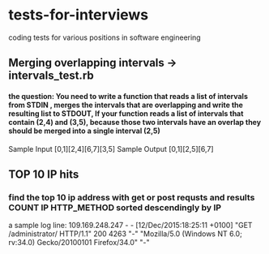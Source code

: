 # tests-for-interviews
coding tests for various positions in software engineering
## Merging overlapping intervals -> intervals_test.rb
#### the question: You need to write a function that reads a list of intervals from STDIN , merges the intervals that are overlapping and write the resulting list to STDOUT, If your function reads a list of intervals that contain (2,4) and (3,5), because those two intervals have an overlap they should be merged into a single interval (2,5)
Sample Input
[0,1][2,4][6,7][3,5]
Sample Output
[0,1][2,5][6,7]

## TOP 10 IP hits 
### find the top 10 ip address with get or post requsts and results COUNT IP HTTP_METHOD sorted descendingly by IP
a sample log line:
109.169.248.247 - - [12/Dec/2015:18:25:11 +0100] "GET /administrator/ HTTP/1.1" 200 4263 "-" "Mozilla/5.0 (Windows NT 6.0; rv:34.0) Gecko/20100101 Firefox/34.0" "-"
